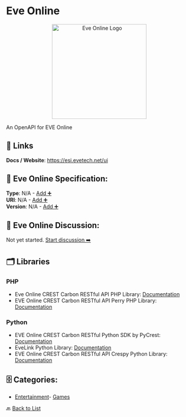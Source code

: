 # Eve Online
<p align="center">
    <img width="256" src="https://raw.githubusercontent.com/apis-list/apis-list/main/apis/eve-online/logo_256x256.png" alt="Eve Online Logo"/>
</p>
An OpenAPI for EVE Online

##  🔗 Links
**Docs / Website**: https://esi.evetech.net/ui

## 🧬 Eve Online Specification:
**Type**: N/A - [Add ➕](https://github.com/apis-list/apis-list/edit/main/apis.yaml#5913)  
**URI**: N/A - [Add ➕](https://github.com/apis-list/apis-list/edit/main/apis.yaml#5913)  
**Version**: N/A - [Add ➕](https://github.com/apis-list/apis-list/edit/main/apis.yaml#5913)

## 💬 Eve Online Discussion:
Not yet started. [Start discussion ➡️](https://github.com/apis-list/apis-list/discussions/new)

## 🗂️ Libraries
### PHP
- Eve Online CREST Carbon RESTful API PHP Library: [Documentation](https://github.com/fuzzysteve/CrestLibrary)
- EVE Online CREST Carbon RESTful API Perry PHP Library: [Documentation](https://github.com/3rdpartyeve/perry)
### Python
- EVE Online CREST Carbon RESTful Python SDK by PyCrest: [Documentation](https://github.com/pycrest/PyCrest)
- EveLink Python Library: [Documentation](https://pypi.python.org/pypi/EVELink/0.6.1)
- EVE Online CREST Carbon RESTful API Crespy Python Library: [Documentation](https://github.com/jgoldshlag/crespy)


## 🗄️ Categories:
- [Entertainment](https://github.com/apis-list/apis-list#entertainment-)- [Games](https://github.com/apis-list/apis-list#games-)

🔙  [Back to List](https://github.com/apis-list/apis-list)
